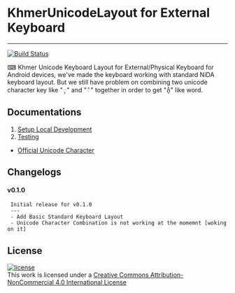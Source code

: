# KhmerUnicodeLayout for External Keyboard
---

[![Build Status](https://travis-ci.org/socheatsok78/KhmerUnicodeLayout-for-External-Keyboard.svg?branch=master)](https://travis-ci.org/socheatsok78/KhmerUnicodeLayout-for-External-Keyboard)

⌨ Khmer Unicode Keyboard Layout for External/Physical Keyboard for Android devices, we've made the keyboard working with standard NiDA keyboard layout. But we still have problem on combining two unicode character key like "ុ" and "ំ" together in order to get "កុំ​" like word.

## Documentations

1. [Setup Local Development](https://github.com/socheatsok78/KhmerUnicodeLayout-for-External-Keyboard/wiki/Getting-Started)
1. [Testing](#)
* [Official Unicode Character](http://www.unicode.org/charts/PDF/U1780.pdf)

## Changelogs

#### v0.1.0
```
 Initial release for v0.1.0
 ---
 - Add Basic Standard Keyboard Layout
 - Unicode Character Combination is not working at the momemnt [woking on it]
```

## License
[![license](https://i.creativecommons.org/l/by-nc/4.0/80x15.png)](http://creativecommons.org/licenses/by-nc/4.0/) <br> This work is licensed under a [Creative Commons Attribution-NonCommercial 4.0 International License](http://creativecommons.org/licenses/by-nc/4.0/)
